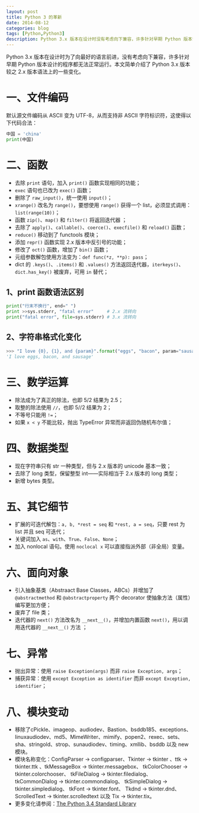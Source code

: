```yaml
---
layout: post
title: Python 3 的革新
date: 2014-08-12
categories: blog
tags: [Python,Python3]
description: Python 3.x 版本在设计时没有考虑向下兼容，许多针对早期 Python 版本设计的程序都无法正常运行。本文简单介绍了 Python 3.x 版本较之 2.x 版本语法上的一些变化。
---
```


Python 3.x 版本在设计时为了向最好的语言前进，没有考虑向下兼容，许多针对早期 Python 版本设计的程序都无法正常运行。本文简单介绍了 Python 3.x 版本较之 2.x 版本语法上的一些变化。

# 一、文件编码

默认源文件编码从 ASCII 变为 UTF-8，从而支持非 ASCII 字符标识符，这使得以下代码合法：

```py
中国 = 'china' 
print(中国) 
```

# 二、函数

- 去除 `print` 语句，加入 `print()` 函数实现相同的功能；
- `exec` 语句也已改为 `exec()` 函数；
- 删除了 `raw_input()`，统一使用 `input()`；
- `xrange()` 改名为 `range()`，要想使用 `range()` 获得一个 list，必须显式调用：`list(range(10))`；
- 函数 `zip()`、`map()` 和 `filter()` 将返回迭代器 ；
- 去除了 `apply()`、`callable()`、`coerce()`、`execfile()` 和 `reload()` 函数；
- `reduce()` 移动到了 functools 模块；
- 添加 `repr()` 函数实现 2.x 版本中反引号的功能；
- 修改了 `oct()` 函数，增加了 `bin()` 函数；
- 元组参数解包使用方法变为：`def func(*z, **p): pass`；
- dict 的 `.keys()`、`.items()` 和 `.values()` 方法返回迭代器，`iterkeys()`、`dict.has_key()` 被废弃，可用 `in` 替代；
 
## 1、print 函数语法区别 

```py
print("行末不换行", end=" ") 
print >>sys.stderr, "fatal error"     # 2.x 流转向
print("fatal error", file=sys.stderr) # 3.x 流转向
```

## 2、字符串格式化变化

```py
>>> "I love {0}, {1}, and {param}".format("eggs", "bacon", param="sausage")
'I love eggs, bacon, and sausage'
```

# 三、数学运算
			
- 除法成为了真正的除法，也即 5/2 结果为 2.5；
- 取整的除法使用 `//`，也即 5//2 结果为 2；
- 不等号只能用 `!=`；
- 如果 `x < y` 不能比较，抛出 TypeError 异常而非返回伪随机布尔值； 
    
# 四、数据类型

- 现在字符串只有 str 一种类型，但与 2.x 版本的 unicode 基本一致；
- 去除了 long 类型，保留整型 int——实际相当于 2.x 版本的 long 类型； 
- 新增 bytes 类型。

# 五、其它细节

- 扩展的可迭代解包：`a, b, *rest = seq` 和 `*rest, a = seq`，只要 rest 为 list 并且 seq 可迭代； 
- 关键词加入 `as`、`with`、`True`、`False`、`None`；
- 加入 nonlocal 语句。使用 `noclocal x` 可以直接指派外部（非全局）变量。 

# 六、面向对象 

- 引入抽象基类（Abstraact Base Classes，ABCs）并增加了 `@abstractmethod` 和 `@abstractproperty` 两个 decorator 使抽象方法（属性）编写更加方便；
- 废弃了 file 类；
- 迭代器的 `next()` 方法改名为 `__next__()`，并增加内置函数 `next()`，用以调用迭代器的 `__next__()` 方法 ；

# 七、异常    

- 抛出异常：使用 `raise Exception(args)` 而非 `raise Exception, args`；
- 捕获异常：使用 `except Exception as identifier` 而非 `except Exception, identifier`；
    
# 八、模块变动 

- 移除了cPickle、imageop、audiodev、Bastion、bsddb185、exceptions、linuxaudiodev、md5、MimeWriter、mimify、popen2、rexec、sets、sha、stringold、strop、sunaudiodev、timing、xmllib、bsddb 以及 new 模块。
- 模块名称变化：ConfigParser → configparser、Tkinter → tkinter 、ttk → tkinter.ttk 、tkMessageBox → tkinter.messagebox、 tkColorChooser → tkinter.colorchooser、 tkFileDialog → tkinter.filedialog、 tkCommonDialog → tkinter.commondialog、 tkSimpleDialog → tkinter.simpledialog、 tkFont → tkinter.font、
 Tkdnd → tkinter.dnd、 ScrolledText → tkinter.scrolledtext 以及 Tix → tkinter.tix。
- 更多变化请参阅：[The Python 3.4 Standard Library](https://docs.python.org/3.4/library/index.html)
